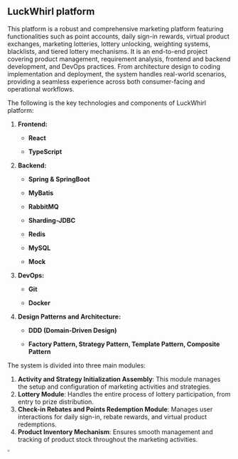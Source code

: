 ## LuckWhirl platform

This platform is a robust and comprehensive marketing platform featuring functionalities such as point accounts, daily sign-in rewards, virtual product exchanges, marketing lotteries, lottery unlocking, weighting systems, blacklists, and tiered lottery mechanisms. It is an end-to-end project covering product management, requirement analysis, frontend and backend development, and DevOps practices. From architecture design to coding implementation and deployment, the system handles real-world scenarios, providing a seamless experience across both consumer-facing and operational workflows.

The following is the key technologies and components of LuckWhirl platform:

1. **Frontend:**

    - **React**

    - **TypeScript**

2. **Backend:**

    - **Spring & SpringBoot**

    - **MyBatis**

    - **RabbitMQ**

    - **Sharding-JDBC**

    - **Redis**

    - **MySQL**

    - **Mock**

3. **DevOps:**

    - **Git**

    - **Docker**

4. **Design Patterns and Architecture:**

    - **DDD (Domain-Driven Design)**

    - **Factory Pattern, Strategy Pattern, Template Pattern, Composite Pattern**



The system is divided into three main modules:

1. **Activity and Strategy Initialization Assembly**: This module manages the setup and configuration of marketing activities and strategies.
2. **Lottery Module**: Handles the entire process of lottery participation, from entry to prize distribution.
3. **Check-in Rebates and Points Redemption Module**: Manages user interactions for daily sign-in, rebate rewards, and virtual product redemptions.
4. **Product Inventory Mechanism**: Ensures smooth management and tracking of product stock throughout the marketing activities.



<img src="D:\Java\BigMarket\docs\readme\luckWhirl workflow.png" style="zoom: 33%;" />

